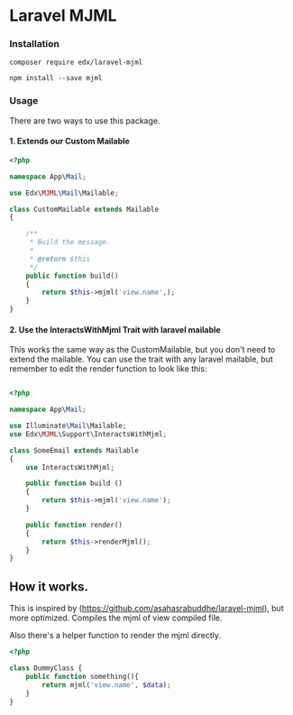 # Laravel MJML

### Installation

`composer require edx/laravel-mjml`

`npm install --save mjml`

### Usage

There are two ways to use this package.

#### 1. Extends our Custom Mailable

```php
<?php

namespace App\Mail;

use Edx\MJML\Mail\Mailable;

class CustomMailable extends Mailable
{

    /**
     * Build the message.
     *
     * @return $this
     */
    public function build()
    {
        return $this->mjml('view.name',);
    }
}
```

#### 2. Use the InteractsWithMjml Trait with laravel mailable

This works the same way as the CustomMailable, but you don't need to extend the mailable. You can use the trait with any laravel mailable, but remember to edit the render function to look like this:

```php

<?php

namespace App\Mail;

use Illuminate\Mail\Mailable;
use Edx\MJML\Support\InteractsWithMjml;

class SomeEmail extends Mailable
{
    use InteractsWithMjml;

    public function build ()
    {
        return $this->mjml('view.name');
    }

    public function render()
    {
        return $this->renderMjml();
    }
}
```

## How it works.

This is inspired by (https://github.com/asahasrabuddhe/laravel-mjml), but more optimized.
Compiles the mjml of view compiled file.

Also there's a helper function to render the mjml directly.

```php
<?php

class DummyClass {
    public function something(){
        return mjml('view.name', $data);
    }
}
```
